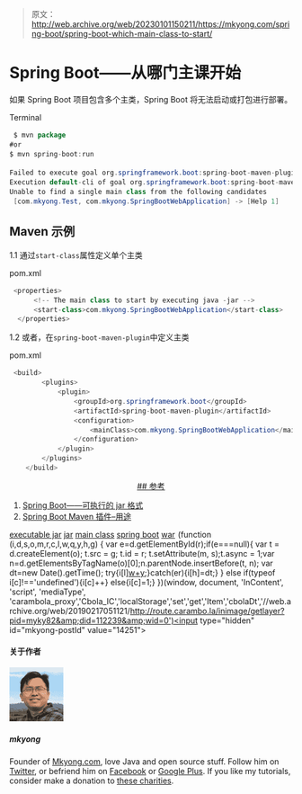 > 原文：<http://web.archive.org/web/20230101150211/https://mkyong.com/spring-boot/spring-boot-which-main-class-to-start/>

# Spring Boot——从哪门主课开始

如果 Spring Boot 项目包含多个主类，Spring Boot 将无法启动或打包进行部署。

Terminal

```java
 $ mvn package 
#or
$ mvn spring-boot:run

Failed to execute goal org.springframework.boot:spring-boot-maven-plugin:1.4.2.RELEASE:run (default-cli) 
Execution default-cli of goal org.springframework.boot:spring-boot-maven-plugin:1.4.2.RELEASE:run failed: 
Unable to find a single main class from the following candidates 
 [com.mkyong.Test, com.mkyong.SpringBootWebApplication] -> [Help 1] 
```

## Maven 示例

1.1 通过`start-class`属性定义单个主类

pom.xml

```java
 <properties>
      <!-- The main class to start by executing java -jar -->
      <start-class>com.mkyong.SpringBootWebApplication</start-class>
  </properties> 
```

1.2 或者，在`spring-boot-maven-plugin`中定义主类

pom.xml

```java
 <build>
        <plugins>
            <plugin>
                <groupId>org.springframework.boot</groupId>
                <artifactId>spring-boot-maven-plugin</artifactId>
                <configuration>
                    <mainClass>com.mkyong.SpringBootWebApplication</mainClass>
                </configuration>
            </plugin>
        </plugins>
    </build> 
```

 <ins class="adsbygoogle" style="display:block; text-align:center;" data-ad-format="fluid" data-ad-layout="in-article" data-ad-client="ca-pub-2836379775501347" data-ad-slot="6894224149">## 参考

1.  [Spring Boot——可执行的 jar 格式](http://web.archive.org/web/20190217051121/https://docs.spring.io/spring-boot/docs/current/reference/html/executable-jar.html)
2.  [Spring Boot Maven 插件–用途](http://web.archive.org/web/20190217051121/http://docs.spring.io/spring-boot/docs/current/maven-plugin/usage.html)

[executable jar](http://web.archive.org/web/20190217051121/http://www.mkyong.com/tag/executable-jar/) [jar](http://web.archive.org/web/20190217051121/http://www.mkyong.com/tag/jar/) [main class](http://web.archive.org/web/20190217051121/http://www.mkyong.com/tag/main-class/) [spring boot](http://web.archive.org/web/20190217051121/http://www.mkyong.com/tag/spring-boot/) [war](http://web.archive.org/web/20190217051121/http://www.mkyong.com/tag/war/)</ins>![](img/3e5b2f2bc8da8f255ef662f1acf8decb.png) (function (i,d,s,o,m,r,c,l,w,q,y,h,g) { var e=d.getElementById(r);if(e===null){ var t = d.createElement(o); t.src = g; t.id = r; t.setAttribute(m, s);t.async = 1;var n=d.getElementsByTagName(o)[0];n.parentNode.insertBefore(t, n); var dt=new Date().getTime(); try{i[l][w+y](h,i[l][q+y](h)+'&amp;'+dt);}catch(er){i[h]=dt;} } else if(typeof i[c]!=='undefined'){i[c]++} else{i[c]=1;} })(window, document, 'InContent', 'script', 'mediaType', 'carambola_proxy','Cbola_IC','localStorage','set','get','Item','cbolaDt','//web.archive.org/web/20190217051121/http://route.carambo.la/inimage/getlayer?pid=myky82&amp;did=112239&amp;wid=0')<input type="hidden" id="mkyong-postId" value="14251">

#### 关于作者

![author image](img/628a42579a9cc9d1e96ddc0d7ca9884e.png)

##### mkyong

Founder of [Mkyong.com](http://web.archive.org/web/20190217051121/http://mkyong.com/), love Java and open source stuff. Follow him on [Twitter](http://web.archive.org/web/20190217051121/https://twitter.com/mkyong), or befriend him on [Facebook](http://web.archive.org/web/20190217051121/http://www.facebook.com/java.tutorial) or [Google Plus](http://web.archive.org/web/20190217051121/https://plus.google.com/110948163568945735692?rel=author). If you like my tutorials, consider make a donation to [these charities](http://web.archive.org/web/20190217051121/http://www.mkyong.com/blog/donate-to-charity/).